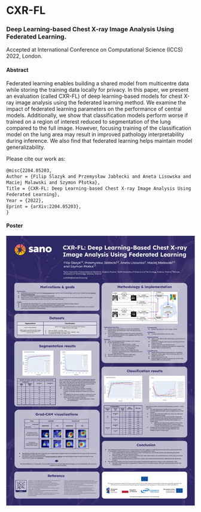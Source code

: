 # CXR-FL

### Deep Learning-based Chest X-ray Image Analysis Using Federated Learning.

Accepted at International Conference on Computational Science (ICCS) 2022, London.

#### Abstract

Federated learning enables building a shared model from multicentre data while storing the training data locally for privacy. In this paper, we present an evaluation (called CXR-FL) of deep learning-based models for chest X-ray image analysis using the federated learning method. We examine the impact of federated learning parameters on the performance of central models. Additionally, we show that classification models perform worse if trained on a region of interest reduced to segmentation of the lung compared to the full image. However, focusing training of the classification model on the lung area may result in improved pathology interpretability during inference. We also find that federated learning helps maintain model generalizability. 

Please cite our work as:

```
@misc{2204.05203,
Author = {Filip Ślazyk and Przemysław Jabłecki and Aneta Lisowska and Maciej Malawski and Szymon Płotka},
Title = {CXR-FL: Deep Learning-based Chest X-ray Image Analysis Using Federated Learning},
Year = {2022},
Eprint = {arXiv:2204.05203},
}
```

#### Poster

![Poster](ICCS_2022_poster_CXR_FL.png "ICCS 2022 poster: CXR-FL")
